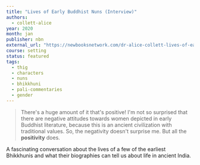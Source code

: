 ```yaml
---
title: "Lives of Early Buddhist Nuns (Interview)"
authors:
  - collett-alice
year: 2020
month: jan
publisher: nbn
external_url: "https://newbooksnetwork.com/dr-alice-collett-lives-of-early-buddhist-nuns-biographies-as-history-oxford-up-2016/"
course: setting
status: featured
tags:
  - thig
  - characters
  - nuns
  - bhikkhuni
  - pali-commentaries
  - gender
---
```


> There's a huge amount of it that's positive! I'm not so surprised that there are negative attitudes towards women depicted in early Buddhist literature, because this is an ancient civilization with traditional values. So, the negativity doesn't surprise me. But all the **positivity** does. 

A fascinating conversation about the lives of a few of the earliest Bhikkhunis and what their biographies can tell us about life in ancient India.

